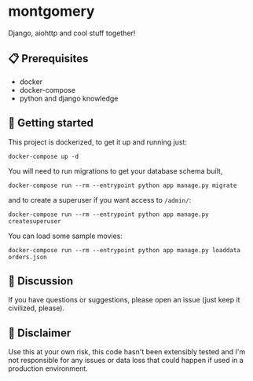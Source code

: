 # montgomery
Django, aiohttp and cool stuff together!

## :clipboard: Prerequisites
- docker
- docker-compose
- python and django knowledge

## :rocket: Getting started
This project is dockerized, to get it up and running just:
```
docker-compose up -d
```

You will need to run migrations to get your database schema built,
```
docker-compose run --rm --entrypoint python app manage.py migrate
```

and to create a superuser if you want access to `/admin/`:
```
docker-compose run --rm --entrypoint python app manage.py createsuperuser
```

You can load some sample movies:
```
docker-compose run --rm --entrypoint python app manage.py loaddata orders.json
```

## :thought_balloon: Discussion
If you have questions or suggestions, please open an issue (just keep it civilized, please).

## :mega: Disclaimer
Use this at your own risk, this code hasn't been extensibly tested and I'm not responsible for any issues or data loss that could happen if used in a production environment.
